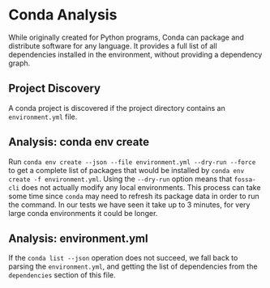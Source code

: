 # Conda Analysis

While originally created for Python programs, Conda can package and distribute software for any language. It provides a full list of all dependencies installed in the environment, without providing a dependency graph.

## Project Discovery

A conda project is discovered if the project directory contains an `environment.yml` file.

## Analysis: conda env create

Run `conda env create --json --file environment.yml --dry-run --force` to get a complete list of packages that would be installed by `conda env create -f environment.yml`.
Using the `--dry-run` option means that `fossa-cli` does not actually modify any local environments. 
This process can take some time since `conda` may need to refresh its package data in order to run the command. 
In our tests we have seen it take up to 3 minutes, for very large conda environments it could be longer.

## Analysis: environment.yml

If the `conda list --json` operation does not succeed, we fall back to parsing the `environment.yml`, and getting the list of dependencies from the `dependencies` section of this file.
